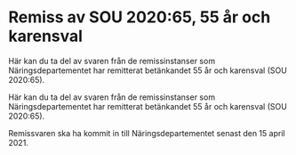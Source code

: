 # Remiss av SOU 2020:65, 55 år och karensval

Här kan du ta del av svaren från de remissinstanser som Näringsdepartementet har remitterat betänkandet 55 år och karensval (SOU 2020:65).

Här kan du ta del av svaren från de remissinstanser som Näringsdepartementet har remitterat betänkandet 55 år och karensval (SOU 2020:65).

Remissvaren ska ha kommit in till Näringsdepartementet senast den 15 april 2021.
